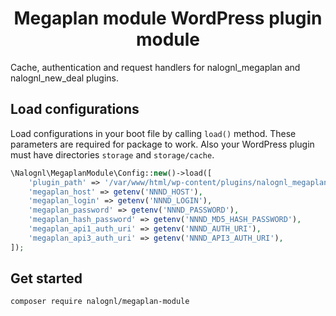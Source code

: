 <h1 align="center">Megaplan module WordPress plugin module</h1>

Cache, authentication and request handlers for nalognl_megaplan and nalognl_new_deal plugins.

## Load configurations

Load configurations in your boot file by calling `load()` method. These parameters are required for package to work.
Also your WordPress plugin must have directories `storage` and `storage/cache`.

```php
\Nalognl\MegaplanModule\Config::new()->load([
    'plugin_path' => '/var/www/html/wp-content/plugins/nalognl_megaplan',
    'megaplan_host' => getenv('NNND_HOST'),
    'megaplan_login' => getenv('NNND_LOGIN'),
    'megaplan_password' => getenv('NNND_PASSWORD'),
    'megaplan_hash_password' => getenv('NNND_MD5_HASH_PASSWORD'),
    'megaplan_api1_auth_uri' => getenv('NNND_AUTH_URI'),
    'megaplan_api3_auth_uri' => getenv('NNND_API3_AUTH_URI'),
]);
```

## Get started

```bash
composer require nalognl/megaplan-module
```
